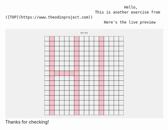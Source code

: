                                                          Hello,  
                                            This is another exercise from ([TOP](https://www.theodinproject.com))
                                                Here's the live preview  
![Live Preview](live-preview.png)  
                                                  Thanks for checking!  
                                                  
